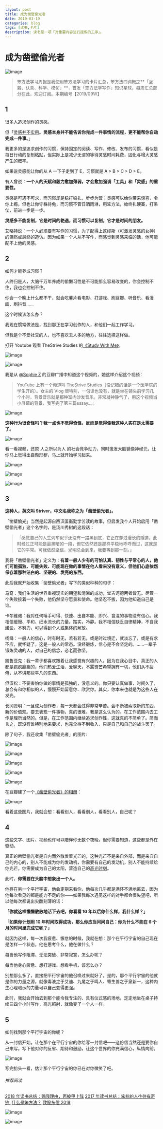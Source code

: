 ```yaml
---
layout: post
title: 成为凿壁偷光者
date: 2019-03-19
categories: blog
tags: [读书,卡片]
description: 读书是一项「对重要内容进行提炼的工序」。
---
```



# 成为凿壁偷光者


![image](http://upload-images.jianshu.io/upload_images/32598-9f7ab58caa34fb8a?imageMogr2/auto-orient/strip%7CimageView2/2/w/1240)

> 笨方法学习周报是我使用笨方法学习的卡片汇总，笨方法四词概之**「坚毅、认真、科学、模仿」**，首发「笨方法学写作」知识星球，每周汇总部分在此，欢迎订阅。本期编号【2019/09W】


## 1

很多人追求创作的灵感。

但「[灵感并不实用](http://haohailong.net/2019/03/muse-and-the-so-called-real-stuff/)。**灵感本身并不能告诉你完成一件事情的流程，更不能帮你自动完成一件事。**」

我更多的是追求创作的习惯，保持固定的阅读、写作、修改、发布的习惯，看似是每日行动的复制粘贴，但实际上是减少无谓的等待灵感时间耗费，固化与增大灵感产生的概率。

如果说灵感能让你的从 A 一下子走到了 E，习惯就是 A  >  B >  C  > D > E。

有人曾说：**一个人的天赋和毅力愈加薄弱，才会愈加强调「工具」和「灵感」的重要性。**

灵感是可遇不可求，而习惯却是稳打稳扎，步步为营；灵感可以给你带来惊喜，令你上瘾，但也让你守株待兔，而习惯不管日晒雨淋，用笨方法，始终扎硬寨，打呆仗，前进一步是一步。

**灵感多不能复制，它是时间的艳遇，而习惯可以复制，它才是时间的朋友。**

艾略特说：一个人必须要有写作的习惯，为了配得上这缪斯（可激发灵感的女神）的偶然或最终的造访。因为如果一个人从不写作，而感觉到灵感来临的话，他可能配不上他的灵感。

## 2

如何才能养成习惯？

人终归是人，大脑千万年养成的偷懒习性是不可能那么容易改变的，你会控制不住，我也会控制不住。

你会一个晚上什么都不干，就会吃薯片看电影、打游戏、刷豆瓣、听音乐、看漫画、刷抖音……

这个时候该怎么办？

我现在惯常做法是，找到那正在学习创作的人，和他们一起工作学习。

但我是个不爱社交的人，也不喜欢去人多的地方，往往选择这样做。

打开 Youtube 观看 TheStrive Studies 的[《Study With Me》](https://www.youtube.com/channel/UCSQkQjPhnZw12Hj-SfsbX8w)。


![image](http://upload-images.jianshu.io/upload_images/32598-41f7e0b3c5b6f63f?imageMogr2/auto-orient/strip%7CimageView2/2/w/1240)

![image](http://upload-images.jianshu.io/upload_images/32598-03b7508b1004d8b2?imageMogr2/auto-orient/strip%7CimageView2/2/w/1240)
 
我是从 [@Sophie Z](https://www.douban.com/people/sophie-z/status/) 的豆瓣广播中知道这个视频的，她这样介绍这个视频：

> YouTube 上有一个频道叫 TheStrive Studies（没记错的话是一个医学院的学生开的）。女主的 Vlog 很特别，一句话也没有，就是坐在镜头前学习几个小时，背景音乐就是那种室内沙发音乐。非常凝神静气了，用这个视频当小屏幕的背景，我写完了第三篇essay。。。

![image](http://upload-images.jianshu.io/upload_images/32598-d3015ae7042cf64d?imageMogr2/auto-orient/strip%7CimageView2/2/w/1240)


**这种行为很奇怪吗？我一点也不觉得奇怪，反而是觉得像我这种人实在是太需要了。**

![image](http://upload-images.jianshu.io/upload_images/32598-878f79c869921698?imageMogr2/auto-orient/strip%7CimageView2/2/w/1240)


看一看视频，还原 人之所以为人 的社会竞争动力，同时激发大脑镜像神经元，让你马上觉得出自惭形秽，马上就开始学习起来。

![image](http://upload-images.jianshu.io/upload_images/32598-96b1279307c15bca?imageMogr2/auto-orient/strip%7CimageView2/2/w/1240)

![image](http://upload-images.jianshu.io/upload_images/32598-3a739c81011cd1d6?imageMogr2/auto-orient/strip%7CimageView2/2/w/1240)

![image](http://upload-images.jianshu.io/upload_images/32598-8f2d21bf6b885657?imageMogr2/auto-orient/strip%7CimageView2/2/w/1240)


## 3

**这种人，英文叫 Striver，中文名我称之为「凿壁偷光者」。**

「凿壁偷光」当然是起源自西汉匡衡勤学苦读的故事，但启发我个人开始启用「凿壁偷光者」这个名字的，是汤川秀树的这段话：

>「感觉自己的人生列车似乎还没有一路黑到底，它正在穿过漫长的隧道，此时经过正可能是最黑暗的一段，但它依然还是那样平稳地呼呼而过，这就是它的平常。可我依然坚信，光明总会到来，我要等到那一刻。」

我将「凿壁偷光者」定义为：**有着一般人少有的可怕认真、韧性与平常心的人，他们可能孤独、可能失败、可能现在做的事情在他人看来没有意义，但他们心底依然保存着那种洁白的、坚硬的、发亮的东西。**


此后我就开始收集「凿壁偷光者」写下的类似种种的句子：

马奇：我们生活的世界重视现实的期望和清晰的成功，堂吉诃德两者皆无。尽管一个失败接着一个失败，他仍然坚守愿景和使命。他坚忍不拔，因为他知道自己是谁。

卡尔维诺：我对任何唾手可得、快速、出自本能、即兴、含混的事物没有信心。我相信缓慢、平和、细水流长的力量，踏实，冷静。我不相信缺乏自律精神，不自我建设，不努力，可以得到个人或集体的解放。

杨绛：一般人的信心，时有时无，若有若无，或是时过境迁，就淡忘了，或是有求不应，就怀疑了。这是一般人的常态。没经锻炼，信心是不会坚定的。……一辈子锻炼灵魂的人，对自己的信念，必老而弥坚。

凯鲁亚克：我一辈子都喜欢跟着让我感觉有兴趣的人，因为在我心目中，真正的人都是疯疯癫癫的，他们热爱生活、爱聊天，不露锋芒希望拥有一切，他们从不疲倦，从不讲那些平凡的东西。

但汉松：不要害怕你做的事情是孤独的，没意义的。你只要认真做事，时间久了，总会有和你相似的人，慢慢开始留意你、欣赏你。其实，你本来也就是为这些人在发光。

长冈贤明：一旦成为创作者，每一天都会过得非常辛苦。会不断被索取新的东西、新的价值观。要去表现一件事物，真的很难。我是这么认为的。在工作范围内去工作是理所当然的。但是，在工作范围内继续追求创作性，这就真的不简单了。简而言之，既没有谁特别地来要求，也完全得不到收入，只是自己和自己的战斗罢了。

除了句子，我还收集「凿壁偷光者」的图片:

![image](http://upload-images.jianshu.io/upload_images/32598-b1524e34de0244f2?imageMogr2/auto-orient/strip%7CimageView2/2/w/1240)

![image](http://upload-images.jianshu.io/upload_images/32598-eca4250a78775971?imageMogr2/auto-orient/strip%7CimageView2/2/w/1240)

![image](http://upload-images.jianshu.io/upload_images/32598-83317602846d6e33?imageMogr2/auto-orient/strip%7CimageView2/2/w/1240)

![image](http://upload-images.jianshu.io/upload_images/32598-902d113ccbb9c876?imageMogr2/auto-orient/strip%7CimageView2/2/w/1240)

![image](http://upload-images.jianshu.io/upload_images/32598-fe8a57f893e99c7d?imageMogr2/auto-orient/strip%7CimageView2/2/w/1240)


在豆瓣建了一个[《凿壁偷光者》的相册](https://www.douban.com/photos/album/1686159083/)：

![image](http://upload-images.jianshu.io/upload_images/32598-00514451bad34534?imageMogr2/auto-orient/strip%7CimageView2/2/w/1240)

看着这些图片，我就会想：看看别人，看看别人，看看别人，自己呢？


## 4


这些文字、图片、视频也许可以陪伴你无数个夜晚，但你需要知道，这些都是外在驱动。

真正的凿壁偷光者是自内而外散发着光芒的，这种光芒不是来自外部，而是来自自己的内心的，别人不能成为你的发动机，你需要有自己的发动机，别人不能持续给你光芒，你需要成为自己的太阳，营造自己的[高光时刻](https://mp.weixin.qq.com/s?__biz=MzA4MTQ0NDQxNg==&mid=2650640034&idx=1&sn=3b3151b5046e85e54c819641df6b0894&chksm=879dc58db0ea4c9b858b05b09e0640c822d4288fe14c68b57a7e9132d9f681a0da3190e83be7&token=348230470&lang=zh_CN#rd)。

此时，**你需要在头脑中想象出一个人。**

他存在另一个平行宇宙，他会定期来看你，他每次几乎都是满怀不满地离去，因为他每次看见的都是能力不足的你——如果我每次遇见这样的对手都会很失望吧，所以他每次都说出尖酸刻薄的话：

**「你就这样懒懒散散地活下去吧，你看看 10 年以后你什么样，我什么样？」**

**「如果你计划用 10 年时间取得成功，那么你应当问问自己：你为什么不能在 6 个月的时间里完成它呢？」**

就因为这样，每一次我疲惫、懈怠的时候，我就在想：那个在平行宇宙的自己现在是怎样一个状态，他在思考什么，他在做什么？

每当他写作阻滞、无法突破、非常寂寞，怎么办呢？

每当他身心疲惫、想打游戏、想看手机，该怎么办？

别想那么多了，直接把平行宇宙的他召唤过来就好了，是的，那个平行宇宙的他就是你的力量之源，就像毒液之于艾迪、九尾之于鸣人、寄生兽之于泉新一，这种内生心理暗示的力量可以自己变得更强。

此时，我就会开始去到那个能令我专注的、具有仪式感的场地，定定地坐在桌子持续三四个小时写作，高光照射，就像变了一个人一样。

## 5

如何找到那个平行宇宙的你呢？

从一封信开始，让在那个在平行宇宙的你给写一封信吧——这份信当然还是要你自己来写，写下他对你的反省、期待和鼓励，让这个世界的你充满信心，纵情向前。

![image](http://upload-images.jianshu.io/upload_images/32598-abcad0c63a696877?imageMogr2/auto-orient/strip%7CimageView2/2/w/1240)

写完抬头一看，估计那个平行宇宙的你已在对你微笑了吧。

###### 推荐阅读 

[2018 年读书总结：赐我理由，再披甲上阵](https://mp.weixin.qq.com/s?__biz=MzA4MTQ0NDQxNg==&mid=2650639964&idx=1&sn=2f0ae0a0ec855d2b2fb7ccdd0fb82475&chksm=879dc573b0ea4c650ab8120790b8e542130c5ce0f1aa08192d67e95ca8d587797afa2104410f&token=468183103&lang=zh_CN#rd)
[2017 年读书总结：笨拙的人往往有奇迹 ](https://mp.weixin.qq.com/s?__biz=MzA4MTQ0NDQxNg==&mid=2650639495&idx=1&sn=c4e20f2d296f9bf7ae7e1d4449427dde&chksm=879dc7a8b0ea4ebe5960f5f05fa881378828baa482917c729f8106fec87ac10ee40aedab2e3b&token=2060945290&lang=zh_CN&scene=21#wechat_redirect) 
[什么是笨方法？](https://mp.weixin.qq.com/s?__biz=MzA4MTQ0NDQxNg==&mid=2650639834&idx=1&sn=7d6e7b978ca39be434b0bfc6084e3f7a&chksm=879dc6f5b0ea4fe3864b7bc4f8a1849dbfc85ef80e2de6f9542886f791b9ab4f4c660496d507&token=2060945290&lang=zh_CN&scene=21#wechat_redirect) 
[致股东信 2018](https://mp.weixin.qq.com/s?__biz=MzA4MTQ0NDQxNg==&mid=2650639834&idx=1&sn=7d6e7b978ca39be434b0bfc6084e3f7a&chksm=879dc6f5b0ea4fe3864b7bc4f8a1849dbfc85ef80e2de6f9542886f791b9ab4f4c660496d507&token=2060945290&lang=zh_CN&scene=21#wechat_redirect) 


![image](http://upload-images.jianshu.io/upload_images/32598-b94b1bf01b62833a?imageMogr2/auto-orient/strip%7CimageView2/2/w/1240)

![image](http://upload-images.jianshu.io/upload_images/32598-21b6626d6ebfbfa2?imageMogr2/auto-orient/strip%7CimageView2/2/w/1240)